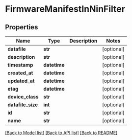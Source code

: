 # FirmwareManifestInNinFilter

## Properties
Name | Type | Description | Notes
------------ | ------------- | ------------- | -------------
**datafile** | **str** |  | [optional] 
**description** | **str** |  | [optional] 
**timestamp** | **datetime** |  | [optional] 
**created_at** | **datetime** |  | [optional] 
**updated_at** | **datetime** |  | [optional] 
**etag** | **datetime** |  | [optional] 
**device_class** | **str** |  | [optional] 
**datafile_size** | **int** |  | [optional] 
**id** | **str** |  | [optional] 
**name** | **str** |  | [optional] 

[[Back to Model list]](../README.md#documentation-for-models) [[Back to API list]](../README.md#documentation-for-api-endpoints) [[Back to README]](../README.md)


